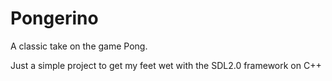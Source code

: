 # Pongerino

A classic take on the game Pong.

Just a simple project to get my feet wet with the SDL2.0 framework on C++
